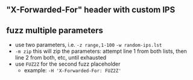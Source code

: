 ## "X-Forwarded-For" header with custom IPS
## fuzz multiple parameters
- use two parameters, i.e. `-z range,1-100` `-w random-ips.lst`
- `-m zip` this will zip the parameters: attempt line 1 from both lists, then line 2 from both, etc, until exhausted
- use `FUZ2Z` for the second fuzz placeholder
  - example: `-H 'X-Forwarded-For: FUZ2Z'`


